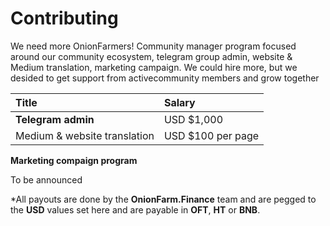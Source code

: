 # Contributing

We need more OnionFarmers! Community manager program focused around our community ecosystem, telegram group admin, website & Medium translation, marketing campaign. We could hire more, but we desided to get support from activecommunity members and grow together

| Title | Salary |
| :--- | :--- |
| **Telegram admin** | USD $1,000 |
| Medium & website translation | USD $100 per page |

**Marketing compaign program**

To be announced

\*All payouts are done by the **OnionFarm.Finance** team and are pegged to the **USD** values set here and are payable in **OFT**, **HT** or **BNB**.

